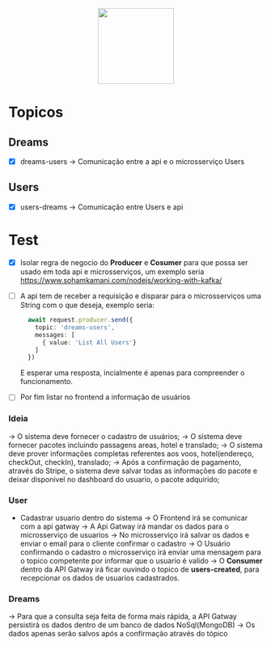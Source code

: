 
<p align="center">
  <img height="150rem" src="../backend/assets/dreams-logo.png"/>
</p>



# Topicos

## Dreams

- [x] dreams-users -> Comunicação entre a api e o microsserviço Users

## Users
- [x] users-dreams -> Comunicação entre Users e api

# Test

- [x] Isolar regra de negocio do **Producer** e **Cosumer** para que possa ser usado em toda api e microsserviços, um exemplo seria https://www.sohamkamani.com/nodejs/working-with-kafka/


- [ ] A api tem de receber a requisição e disparar para o microsserviços uma String com o que deseja, exemplo seria: 
  ```ts
    await request.producer.send({
      topic: 'dreams-users',
      messages: [
        { value: 'List All Users'}
      ]
    })
  ````
  E esperar uma resposta, incialmente é apenas para compreender o funcionamento. 

- [ ] Por fim listar no frontend a informação de usuários
 

### Ideia
-> O sistema deve fornecer o cadastro de usuários;
-> O sistema deve fornecer pacotes incluindo passagens areas, hotel e translado;
-> O sistema deve prover informações completas referentes aos voos, hotel(endereço, checkOut, checkIn), translado;
-> Após a confirmação de pagamento, através do Stripe, o sistema deve salvar todas as informações do pacote e deixar disponivel no dashboard do usuario, o pacote adquirido;

### User
- Cadastrar usuario dentro do sistema
  -> O Frontend irá se comunicar com a api gatway
  -> A Api Gatway irá mandar os dados para o microsserviço de usuarios
  -> No microsserviço irá salvar os dados e enviar o email para o cliente confirmar o cadastro
  -> O Usuário confirmando o cadastro o microsserviço irá enviar uma mensagem para o topico competente por informar que o usuario é valido
  -> O **Consumer** dentro da API Gatway irá ficar ouvindo o topico de **users-created**, para recepcionar os dados de usuarios cadastrados.

### Dreams
  -> Para que a consulta seja feita de forma mais rápida, a API Gatway persistirá os dados dentro de um banco de dados NoSql(MongoDB)
  -> Os dados apenas serão salvos após a confirmação através do tópico